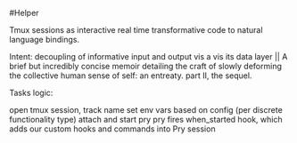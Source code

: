 #Helper

Tmux sessions as interactive real time transformative code to natural language bindings.

Intent:  decoupling of informative input and output vis a vis 
its data layer || A brief but incredibly concise memoir detailing the craft
of slowly deforming the collective human sense of self:  an entreaty. part II, the sequel.


Tasks logic:

open tmux session, track name
set env vars based on config (per discrete functionality type)
attach and start pry
pry fires when_started hook, which
  adds our custom hooks and commands into Pry session

